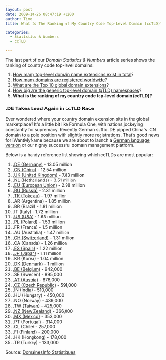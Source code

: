 ```yaml
---
layout: post
date: 2009-10-26 08:47:19 +1200
author: Timo
title: What Is The Ranking of My Country Code Top-Level Domain (ccTLD)? Statistics & Numbers, Part V

categories:
  - Statistics & Numbers
  - ccTLD

---
```


The last part of our *Domain Statistics & Numbers* article series shows the ranking of country code top-level domains:

1.  [How many top-level domain name extensions exist in total](https://iwantmyname.com/blog/2009/09/how-many-domain-extensions-exist-worldwide-statistics-numbers.html "How many TLDs exist in total?")?
2.  [How many domains are registered worldwide](https://iwantmyname.com/blog/2009/09/how-many-domains-are-registered-in-total.html "Total Number Of Domain Registrations Worldwide?")?
3.  [What are the Top 10 global domain extensions](https://iwantmyname.com/blog/2009/10/top-10-global-domain-extensions-statistics-numbers.html "Top 10 Domain Extensions")?
4.  [How big are the generic top-level domain (gTLD) namespaces](https://iwantmyname.com/blog/2009/10/how-big-are-the-generic-top-level-domain-namespaces-statistics-numbers-part-iv.html)?
5.  **What is the ranking of my country code top-level domain (ccTLD)?**

### .DE Takes Lead Again in ccTLD Race

Ever wondered where your country domain extension sits in the global marketplace? It's a little bit like Formula One, with nations jockeying constantly for supremacy. Recently German suffix .DE pipped China's .CN domain to a pole position with slightly more registrations. That's good news for iWantMyName because we are about to launch a [German language version](http://meinname.com) of our highly successful domain management platform.

Below is a handy reference list showing which ccTLDs are most popular:

1.  [.DE (Germany)](https://iwantmyname.com/domains/de-german-domain-name-registration-for-germany) - 13.05 million
2.  [.CN (China)](https://iwantmyname.com/domains/cn-chinese-domain-name-registration-for-china) - 12.54 million
3.  [.UK (United Kingdom)](https://iwantmyname.com/domains/co.uk-domain-name-registration-for-united-kingdom) - 7.83 million
4.  [.NL (Netherlands)](https://iwantmyname.com/domains/nl-dutch-domain-name-registration-for-netherlands) - 3.51 million
5.  [.EU (European Union)](https://iwantmyname.com/domains/eu-european-domain-name-registration-for-europe) - 2.98 million
6.  [.RU (Russia)](https://iwantmyname.com/domains/ru-russian-domain-name-registration-for-russian-federation) - 2.31 million
7.  [.TK (Tokelau)](https://iwantmyname.com/domains/tk-tokelauan-domain-name-registration-for-tokelau) - 1.97 million
8.  .AR (Argentina) - 1.85 million
9.  .BR (Brazil) - 1.81 million
10.  .IT (Italy) - 1.72 million
11.  [.US (USA)](https://iwantmyname.com/domains/us-american-domain-name-registration-for-usa) - 1.63 million
12.  [.PL (Poland)](https://iwantmyname.com/domains/pl-polish-domain-name-registration-for-poland) - 1.53 million
13.  .FR (France) - 1.5 million
14.  .AU (Australia) - 1.47 million
15.  [.CH (Switzerland)](https://iwantmyname.com/domains/ch-swiss-domain-name-registration-for-switzerland) - 1.31 million
16.  .CA (Canada) - 1.26 million
17.  [.ES (Spain)](https://iwantmyname.com/domains/es-spanish-domain-name-registration-for-spain) - 1.22 million
18.  [.JP (Japan)](https://iwantmyname.com/domains/jp-japanese-domain-name-registration-for-japan) - 1.11 million
19.  .KR (Korea) - 1.04 million
20.  [.DK (Denmark)](https://iwantmyname.com/domains/dk-danish-domain-name-registration-for-denmark) - 1 million
21.  [.BE (Belgium)](https://iwantmyname.com/domains/be-belgian-domain-name-registration-for-belgium) - 942,000
22.  .SE (Sweden) - 895,000
23.  [.AT (Austria)](https://iwantmyname.com/domains/at-austrian-domain-name-registration-for-austria) - 876,000
24.  [.CZ (Czech Republic)](https://iwantmyname.com/domains/cz-domain-name-registration-for-czech-republic) - 591,000
25.  [.IN (India)](https://iwantmyname.com/domains/in-indian-domain-name-registration-for-india) - 510,000
26.  .HU (Hungary) - 450,000
27.  .NO (Norway) - 439,000
28.  [.TW (Taiwan)](https://iwantmyname.com/domains/tw-taiwanese-domain-name-registration-for-taiwan) - 425,000
29.  [.NZ (New Zealand)](https://iwantmyname.com/domains/co.nz-domain-name-registration-for-new-zealand) - 366,000
30.  [.MX (Mexico)](https://iwantmyname.com/domains/mx-mexican-domain-name-registration-for-mexico) - 353,000
31.  .PT (Portugal) - 314,000
32.  .CL (Chile) - 257,000
33.  .FI (Finland) - 200,000
34.  .HK (Hongkong) - 178,000
35.  .TR (Turkey) - 133,000

Source: [DomainesInfo Statistiques](http://archived.link/http://www.domainesinfo.fr/statistiques.php "DomainesInfo Statistiques")
